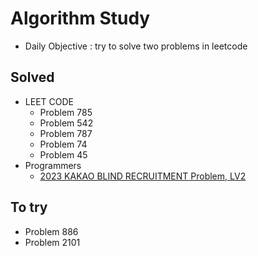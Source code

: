 # Algorithm Study 
  - Daily Objective : try to solve two problems in leetcode

## Solved
  - LEET CODE
    - Problem 785
    - Problem 542
    - Problem 787
    - Problem 74
    - Problem 45
  - Programmers
    - [2023 KAKAO BLIND RECRUITMENT Problem, LV2](https://school.programmers.co.kr/learn/courses/30/lessons/150369) 
## To try
  - Problem 886
  - Problem 2101
  
  
    

